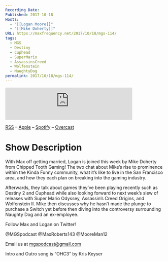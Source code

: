 ```yaml
---
Recording Date: 
Published: 2017-10-18
Hosts:
  - "[[Logan Moore]]"
  - "[[Mike Doherty]]"
URL: https://maxfrequency.net/2017/10/18/mgs-114/
tags:
  - MGS
  - Destiny
  - Cuphead
  - SuperMario
  - AssassinsCreed
  - Wolfenstein
  - NaughtyDog
permalink: 2017/10/18/mgs-114/
---
```

<iframe src="https://podcasters.spotify.com/pod/show/millennialgamingspeak/embed/episodes/Episode-114-Nintendos-Shortcomings-and-Naughty-Dog-Controversy-e1adhq6/a-a6ts41k" height="102px" width="400px" frameborder="0" scrolling="no"></iframe>

[RSS](https://anchor.fm/s/74aa3858/podcast/rss) – [Apple](https://podcasts.apple.com/us/podcast/episode-3-gdc-wrap-up/id1000915981?i=1000542222515) – [Spotify](https://open.spotify.com/episode/7wePXT4Bt22LWifVLx3n8y) – [Overcast](https://overcast.fm/+EtIgeWxEU)

# Show Description

With Max off getting married, Logan is joined this week by Mike Doherty from Chipped Tooth Gaming! The two chat about Mike’s rise to prominence within the Kinda Funny community, what it’s like to live in the San Francisco area, and how they each plan on breaking into the gaming industry.

Afterwards, they talk about games they’ve been playing recently such as Destiny 2 and Cuphead while also looking forward to next week’s slew of releases with Super Mario Odyssey, Assassin’s Creed Origins, and Wolfenstein II. Mike then discusses why he hasn’t made the plunge to purchase a Switch yet before then diving into the controversy surrounding Naughty Dog and an ex-employee.

Follow Max and Logan on Twitter!

@MGSpodcast
@MaxRoberts143
@MooreMan12

Email us at mgspodcast@gmail.com

Intro and Outro song is “OHC3” by Kris Keyser